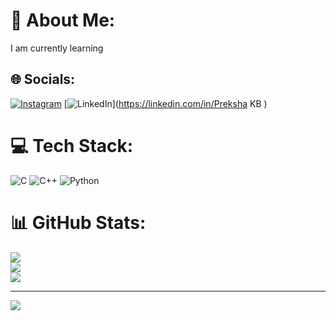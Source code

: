 # 💫 About Me:
I am currently learning


## 🌐 Socials:
[![Instagram](https://img.shields.io/badge/Instagram-%23E4405F.svg?logo=Instagram&logoColor=white)](https://instagram.com/preksha_k_b) [![LinkedIn](https://img.shields.io/badge/LinkedIn-%230077B5.svg?logo=linkedin&logoColor=white)](https://linkedin.com/in/Preksha KB ) 

# 💻 Tech Stack:
![C](https://img.shields.io/badge/c-%2300599C.svg?style=flat&logo=c&logoColor=white) ![C++](https://img.shields.io/badge/c++-%2300599C.svg?style=flat&logo=c%2B%2B&logoColor=white) ![Python](https://img.shields.io/badge/python-3670A0?style=flat&logo=python&logoColor=ffdd54)
# 📊 GitHub Stats:
![](https://github-readme-stats.vercel.app/api?username=prekshakb&theme=default_repocard&hide_border=false&include_all_commits=true&count_private=true)<br/>
![](https://github-readme-streak-stats.herokuapp.com/?user=prekshakb&theme=default_repocard&hide_border=false)<br/>
![](https://github-readme-stats.vercel.app/api/top-langs/?username=prekshakb&theme=default_repocard&hide_border=false&include_all_commits=true&count_private=true&layout=compact)

---
[![](https://visitcount.itsvg.in/api?id=prekshakb&icon=5&color=1)](https://visitcount.itsvg.in)

<!-- Proudly created with GPRM ( https://gprm.itsvg.in ) -->
